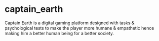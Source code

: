 # captain_earth
Captain Earth is a digital gaming platform designed with tasks &amp; psychological tests to make the player more humane &amp; empathetic hence making him a better human being for a better society.
